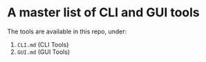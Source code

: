 # A master list of CLI and GUI tools

The tools are available in this repo, under:

1. `CLI.md` (CLI Tools)
2. `GUI.md` (GUI Tools)
